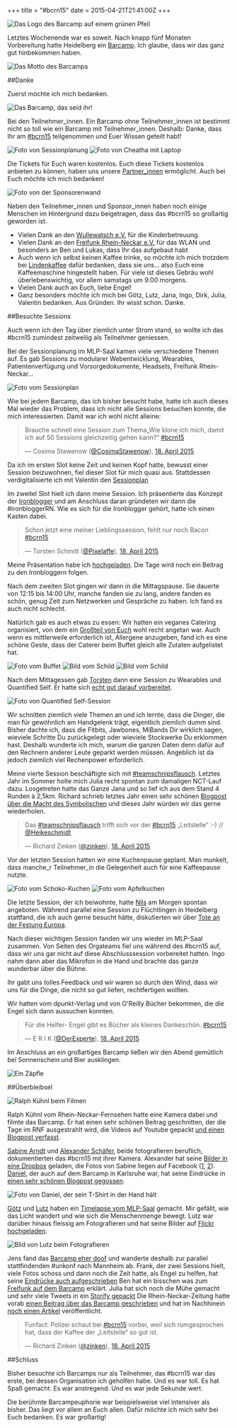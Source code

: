 +++
title = "#bcrn15"
date = 2015-04-21T21:41:00Z
+++

![Das Logo des Barcamp auf einem grünen Pfeil](/img/IMG_41.jpg)

Letztes Wochenende war es soweit. Nach knapp fünf Monaten Vorbereitung hatte Heidelberg ein [Barcamp](http://barcamp.rhein-neckar.me/). Ich glaube, dass wir das ganz gut hinbekommen haben.

![Das Motto des Barcamps](/img/IMG_25.jpg)

##Danke

Zuerst möchte ich mich bedanken.

![Das Barcamp, das seid ihr!](/img/IMG_26.jpg)

Bei den Teilnehmer_innen. Ein Barcamp ohne Teilnehmer_innen ist bestimmt nicht so toll wie ein Barcamp mit Teilnehmer_innen. Deshalb: Danke, dass Ihr am [#bcrn15](https://twitter.com/search?f=realtime&q=%23bcrn15&src=typd) teilgenommen und Euer Wissen geteilt habt!

![Foto von Sessionplanung](/img/IMG_27.jpg)
![Foto von Cheatha mit Laptop](/img/IMG_28.jpg)

Die Tickets für Euch waren kostenlos. Euch diese Tickets kostenlos anbieten zu können, haben uns unsere [Partner_innen](http://barcamp.rhein-neckar.me/das-barcamp/sponsorenliste/) ermöglicht. Auch bei Euch möchte ich mich bedanken!

![Foto von der Sponsorenwand](/img/IMG_29.jpg)

Neben den Teilnehmer_innen und Sponsor_innen haben noch einige Menschen im Hintergrund dazu beigetragen, dass das #bcrn15 so großartig geworden ist.

- Vielen Dank an den [Wullewatsch e.V.](https://www.ph-heidelberg.de/gleichstellung-und-diversitaet/foerderung-der-gleichstellung/studieren-mit-kind/kinderbetreuung-an-der-ph-wullewatsch-ev.html) für die Kinderbetreuung. 
- Vielen Dank an den [Freifunk Rhein-Neckar e.V.](https://www.freifunk-rhein-neckar.de/) für das WLAN und besonders an Ben und Lukas, dass Ihr das aufgebaut habt
- Auch wenn ich selbst keinen Kaffee trinke, so möchte ich mich trotzdem bei [Lindenkaffee](http://www.lindenkaffee.com/) dafür bedanken, dass sie uns... also Euch eine Kaffeemaschine hingestellt haben. Für viele ist dieses Gebräu wohl überlebenswichtig, vor allem samstags um 9:00 morgens.
- Vielen Dank auch an Euch, liebe Engel!
- Ganz besonders möchte ich mich bei Götz, Lutz, Jana, Ingo, Dirk, Julia, Valentin bedanken. Aus Gründen. Ihr wisst schon. Danke.

##Besuchte Sessions

Auch wenn ich den Tag über ziemlich unter Strom stand, so wollte ich das #bcrn15 zumindest zeitweilig als Teilnehmer geniessen.

Bei der Sessionplanung im MLP-Saal kamen viele verschiedene Themen auf. Es gab Sessions zu modularer Webentwicklung, Wearables, Patientenverfügung und Vorsorgedokumente, Headsets, Freifunk Rhein-Neckar...

![Foto vom Sessionplan](/img/IMG_30.jpg)

Wie bei jedem Barcamp, das ich bisher besucht habe, hatte ich auch dieses Mal wieder das Problem, dass ich nicht alle Sessions besuchen konnte, die mich interessierten. Damit war ich wohl nicht alleine:

> Brauche schnell eine Session zum Thema„Wie klone ich mich, damit ich auf 50 Sessions gleichzeitig gehen kann?“ [#bcrn15](https://twitter.com/hashtag/bcrn15?src=hash)
>
> — Cosima Stawenow ([@CosimaStawenow](https://twitter.com/CosimaStawenow/)), [18. April 2015](https://twitter.com/CosimaStawenow/status/589340136380436481)

Da ich im ersten Slot keine Zeit und keinen Kopf hatte, bewusst einer Session beizuwohnen, fiel dieser Slot für mich quasi aus. Stattdessen verdigitalisierte ich mit Valentin den [Sessionplan](https://trello.com/b/K5s6f9Ko/bcrn15-sessionplan)

Im zweitel Slot hielt ich dann meine Session. Ich präsentierte das Konzept der [Ironblogger](http://ironblogger.de/) und am Anschluss daran gründeten wir dann die #ironbloggerRN. Wie es sich für die Ironblogger gehört, hatte ich einen Kasten dabei.

> Schon jetzt eine meiner Lieblingssession, fehlt nur noch Bacon [#bcrn15](https://twitter.com/hashtag/bcrn15?src=hash)
>
> — Torsten Schmitt ([@Pixelaffe](https://twitter.com/Pixelaffe/)), [18. April 2015](https://twitter.com/Pixelaffe/status/589361085192544256)

Meine Präsentation habe ich [hochgeladen](https://bullenscheisse.de/ironbloggerRN/#/). Die Tage wird noch ein Beitrag zu den Ironbloggern folgen. 

Nach dem zweiten Slot gingen wir dann in die Mittagspause. Sie dauerte von 12:15 bis 14:00 Uhr, manche fanden sie zu lang, andere fanden es schön, genug Zeit zum Netzwerken und Gespräche zu haben. Ich fand es auch nicht schlecht.

Natürlich gab es auch etwas zu essen: Wir hatten ein veganes Catering organisiert, von dem ein [Großteil von Euch](https://twitter.com/HubertMayer/status/589375202217304065) wohl recht angetan war. Auch wenn es mittlerweile erforderlich ist, Allergene anzugeben, fand ich es eine schöne Geste, dass der Caterer beim Buffet gleich alle Zutaten aufgelistet hat.

![Foto vom Buffet](/img/IMG_31.jpg)
![Bild vom Schild](/img/IMG_32.jpg)
![Bild vom Schild](/img/IMG_33.jpg)

Nach dem Mittagessen gab [Torsten](https://twitter.com/Pixelaffe) dann eine Session zu Wearables und Quantified Self. Er hatte sich [echt gut darauf vorbereitet](https://twitter.com/Pixelaffe/status/589339272446095361).

![Foto von Quantified Self-Session](/img/IMG_34.jpg)

Wir schnitten ziemlich viele Themen an und ich lernte, dass die Dinger, die man für gewöhnlich am Handgelenk trägt, eigentlich ziemlich dumm sind. Bisher dachte ich, dass die Fitbits, Jawbones, MiBands Dir wirklich sagen, wieviele Schritte Du zurückgelegt oder wieviele Stockwerke Du erklommen hast. Deshalb wunderte ich mich, warum die ganzen Daten denn dafür auf den Rechnern anderer Leute geparkt werden müssen. Angeblich ist da jedoch ziemlich viel Rechenpower erforderlich.

Meine vierte Session beschäftigte sich mit [#teamschnipsflausch](https://twitter.com/search?f=realtime&q=%23teamschnipsflausch&src=typd). Letztes Jahr im Sommer holte mich Julia recht spontan zum damaligen NCT-Lauf dazu. Losgetreten hatte das Ganze Jana und so lief ich aus dem Stand 4 Runden à 2,5km. Richard schrieb letztes Jahr einen sehr schönen [Blogpost über die Macht des Symbolischen](http://blog.zinkens.de/teamschnipsflausch-oder-die-wunderbare-macht-des-symbolischen/) und dieses Jahr würden wir das gerne wiederholen.

> Das [#teamschnipsflausch]("https://twitter.com/hashtag/teamschnipsflausch?src=hash") trifft sich vor der [#bcrn15](https://twitter.com/hashtag/bcrn15?src=hash) „Leitstelle“ :-) // <a href="">[@Heikeschmidt](https://twitter.com/Heikeschmidt)
>
> — Richard Zinken ([@zinken](https://twitter.com/zinken/)), [18. April 2015](https://twitter.com/zinken/status/589414770966671360)

Vor der letzten Session hatten wir eine Kuchenpause geplant. Man munkelt, dass manche_r Teilnehmer_in die Gelegenheit auch für eine Kaffeepause nutzte.

![Foto vom Schoko-Kuchen](/img/IMG_35.jpg)
![Foto vom Apfelkuchen](/img/IMG_36.jpg)

Die letzte Session, der ich beiwohnte, hatte [Nils](https://twitter.com/Fripi) am Morgen spontan angeboten. Während parallel eine Session zu Flüchtlingen in Heidelberg stattfand, die ich auch gerne besucht hätte, diskutierten wir über [Tote an der Festung Europa](http://www.yourpart.eu/p/bcrn15sess35). 

Nach dieser wichtigen Session fanden wir uns wieder im MLP-Saal zusammen. Von Seiten des Orgateams fiel uns während des #bcrn15 auf, dass wir uns gar nicht auf diese Abschlusssession vorbereitet hatten. Ingo nahm dann aber das Mikrofon in die Hand und brachte das ganze wunderbar über die Bühne.

Ihr gabt uns tolles Feedback und wir waren so durch den Wind, dass wir uns für die Dinge, die nicht so gut liefen, rechtfertigen wollten.

Wir hatten vom dpunkt-Verlag und von O'Reilly Bücher bekommen, die die Engel sich dann aussuchen konnten.

> Für die Helfer- Engel gibt es Bücher als kleines Dankeschön. [#bcrn15](https://twitter.com/hashtag/bcrn15?src=hash)
>
> — E R I K ([@DerExperte]("https://twitter.com/DerExperte/)), [18. April 2015]("https://twitter.com/DerExperte/status/589460215562694656)

Im Anschluss an ein großartiges Barcamp ließen wir den Abend gemütlich bei Sonnenschein und Bier ausklingen.

![Ein Zäpfle](/img/IMG_37.jpg)

##Überbleibsel

![Ralph Kühnl beim Filmen](/img/IMG_38.jpg)

Ralph Kühnl vom Rhein-Neckar-Fernsehen hatte eine Kamera dabei und filmte das Barcamp. Er hat einen sehr schönen Beitrag geschnitten, der die Tage im RNF ausgestrahlt wird, die Videos auf Youtube gepackt [und einen Blogpost verfasst](http://ralphkuehnl.de/2015/04/barcamp-rhein-neckar-2015-die-videos-bcrn15/).

[Sabine Arndt](http://sabinearndt.com/) und [Alexander Schäfer](http://www.klinkerlieschen.de/), beide fotografieren beruflich, dokumentierten das #bcrn15 mit ihrer Kamera. Alexander hat seine [Bilder in eine Dropbox](https://www.dropbox.com/sh/xp28p6cg7axsya0/AAA4xmCCZOQUUo_XMLwyIii6a?dl=0) geladen, die Fotos von Sabine liegen auf Facebook ([1](https://www.facebook.com/dezernat16/posts/945012465538334), [2](https://www.facebook.com/dezernat16/posts/945013742204873)).
[Daniel](https://twitter.com/danielschoeberl), der auch auf dem Barcamp in Karlsruhe war, hat seine Eindrücke in [einen sehr schönen Blogpost gegossen](http://danielschoeberl.com/2015/04/19/barcamp-rhein-neckar-eine-unheimlich-gute-premiere/).

![Foto von Daniel, der sein T-Shirt in der Hand hält](/img/IMG_39.jpg)

[Götz](https://twitter.com/g_muenstermann) und [Lutz](https://twitter.com/lutzland) haben ein [Timelapse vom MLP-Saal](https://www.youtube.com/watch?v=yQctnLVL5mE) gemacht. Mir gefällt, wie das Licht wandert und wie sich die Menschenmenge bewegt.
Lutz war darüber hinaus fleissig am Fotografieren und hat seine Bilder auf [Flickr hochgeladen](https://www.flickr.com/photos/benberger/sets/72157652038312222/).

![Bild von Lutz beim Fotografieren](/img/IMG_40.jpg)

Jens fand das [Barcamp eher doof](http://grochtdreis.de/weblog/2015/04/20/barcamp-heidelberg-barcamp-der-beliebigkeit/) und wanderte deshalb zur parallel stattfindenden #unkonf nach Mannheim ab.
Frank, der zwei Sessions hielt, viele Fotos schoss und dann noch die Zeit hatte, als Engel zu helfen, hat seine [Eindrücke auch aufgeschrieben](http://injelea-blog.de/2015/04/20/barcamp-rhein-neckar-2015-mein-rueckblick/)
Ben hat ein bisschen was zum [Freifunk auf dem Barcamp](https://www.benoswald.de/freifunk-auf-dem-barcamp-rhein-neckar/) erklärt.
Julia hat sich noch die Mühe gemacht und sehr viele Tweets in ein [Storify gepackt](https://storify.com/barcamprn/barcamp-rhein-neckar-2015)
Die Rhein-Neckar-Zeitung hatte vorab [einen Beitrag über das Barcamp geschrieben](http://www.rnz.de/nachrichten/heidelberg_artikel,-Barcamp-Rhein-Neckar-Menschen-zusammenbringen-Ideen-buendeln-_arid,91103.html) und hat im Nachhinein [noch einen Artikel](http://www.rnz.de/nachrichten/heidelberg_artikel,-Barcamp-Rhein-Neckar-Neue-Ideen-und-Perspektiven-im-Dezernat-16-_arid,91764.html?utm_medium=twitter&utm_source=twitterfeed) veröffentlicht.

> Funfact: Polizei schaut bei [#bcrn15](https://twitter.com/hashtag/bcrn15?src=hash) vorbei, weil sich rumgesprochen hat, dass der Kaffee der „Leitstelle“ so gut ist.
>
> — Richard Zinken ([@zinken](https://twitter.com/zinken/)), [18. April 2015](https://twitter.com/zinken/status/589453164321103872)

##Schluss

Bisher besuchte ich Barcamps nur als Teilnehmer, das #bcrn15 war das erste, bei dessen Organisation ich geholfen habe. Und es war toll. Es hat Spaß gemacht. Es war anstregend. Und es war jede Sekunde wert.

Die berühmte Barcampeuphorie war beispielsweise viel intensiver als bisher. Das liegt vor allem an Euch allen. Dafür möchte ich mich sehr bei Euch bedanken. Es war großartig!
